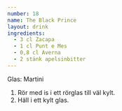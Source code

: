 ```yaml
---
number: 18
name: The Black Prince
layout: drink
ingredients: 
  - 3 cl Zacapa 
  - 1 cl Punt e Mes
  - 0,8 cl Averna
  - 2 stänk apelsinbitter
---
```



Glas: Martini

1) Rör med is i ett rörglas till väl kylt.  
2) Häll i ett kylt glas.  

